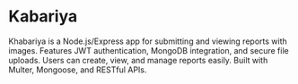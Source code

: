 # Kabariya
Khabariya is a Node.js/Express app for submitting and viewing reports with images. Features JWT authentication, MongoDB integration, and secure file uploads. Users can create, view, and manage reports easily. Built with Multer, Mongoose, and RESTful APIs.

